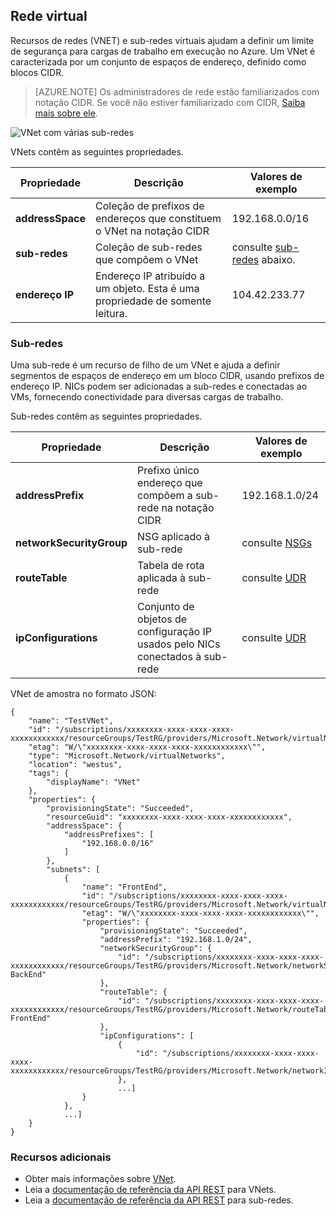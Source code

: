 ## <a name="virtual-network"></a>Rede virtual
Recursos de redes (VNET) e sub-redes virtuais ajudam a definir um limite de segurança para cargas de trabalho em execução no Azure. Um VNet é caracterizada por um conjunto de espaços de endereço, definido como blocos CIDR. 

>[AZURE.NOTE] Os administradores de rede estão familiarizados com notação CIDR. Se você não estiver familiarizado com CIDR, [Saiba mais sobre ele](http://whatismyipaddress.com/cidr).

![VNet com várias sub-redes](./media/resource-groups-networking/Figure4.png)

VNets contêm as seguintes propriedades.

|Propriedade|Descrição|Valores de exemplo|
|---|---|---|
|**addressSpace**|Coleção de prefixos de endereços que constituem o VNet na notação CIDR|192.168.0.0/16|
|**sub-redes**|Coleção de sub-redes que compõem o VNet|consulte [sub-redes](#Subnets) abaixo.|
|**endereço IP**|Endereço IP atribuído a um objeto. Esta é uma propriedade de somente leitura.|104.42.233.77|

### <a name="subnets"></a>Sub-redes
Uma sub-rede é um recurso de filho de um VNet e ajuda a definir segmentos de espaços de endereço em um bloco CIDR, usando prefixos de endereço IP. NICs podem ser adicionadas a sub-redes e conectadas ao VMs, fornecendo conectividade para diversas cargas de trabalho.

Sub-redes contêm as seguintes propriedades. 

|Propriedade|Descrição|Valores de exemplo|
|---|---|---|
|**addressPrefix**|Prefixo único endereço que compõem a sub-rede na notação CIDR|192.168.1.0/24|
|**networkSecurityGroup**|NSG aplicado à sub-rede|consulte [NSGs](#Network-Security-Group)|
|**routeTable**|Tabela de rota aplicada à sub-rede|consulte [UDR](#Route-table)|
|**ipConfigurations**|Conjunto de objetos de configuração IP usados pelo NICs conectados à sub-rede|consulte [UDR](#Route-table)|


VNet de amostra no formato JSON:

    {
        "name": "TestVNet",
        "id": "/subscriptions/xxxxxxxx-xxxx-xxxx-xxxx-xxxxxxxxxxxx/resourceGroups/TestRG/providers/Microsoft.Network/virtualNetworks/TestVNet",
        "etag": "W/\"xxxxxxxx-xxxx-xxxx-xxxx-xxxxxxxxxxxx\"",
        "type": "Microsoft.Network/virtualNetworks",
        "location": "westus",
        "tags": {
            "displayName": "VNet"
        },
        "properties": {
            "provisioningState": "Succeeded",
            "resourceGuid": "xxxxxxxx-xxxx-xxxx-xxxx-xxxxxxxxxxxx",
            "addressSpace": {
                "addressPrefixes": [
                    "192.168.0.0/16"
                ]
            },
            "subnets": [
                {
                    "name": "FrontEnd",
                    "id": "/subscriptions/xxxxxxxx-xxxx-xxxx-xxxx-xxxxxxxxxxxx/resourceGroups/TestRG/providers/Microsoft.Network/virtualNetworks/TestVNet/subnets/FrontEnd",
                    "etag": "W/\"xxxxxxxx-xxxx-xxxx-xxxx-xxxxxxxxxxxx\"",
                    "properties": {
                        "provisioningState": "Succeeded",
                        "addressPrefix": "192.168.1.0/24",
                        "networkSecurityGroup": {
                            "id": "/subscriptions/xxxxxxxx-xxxx-xxxx-xxxx-xxxxxxxxxxxx/resourceGroups/TestRG/providers/Microsoft.Network/networkSecurityGroups/NSG-BackEnd"
                        },
                        "routeTable": {
                            "id": "/subscriptions/xxxxxxxx-xxxx-xxxx-xxxx-xxxxxxxxxxxx/resourceGroups/TestRG/providers/Microsoft.Network/routeTables/UDR-FrontEnd"
                        },
                        "ipConfigurations": [
                            {
                                "id": "/subscriptions/xxxxxxxx-xxxx-xxxx-xxxx-xxxxxxxxxxxx/resourceGroups/TestRG/providers/Microsoft.Network/networkInterfaces/NICWEB1/ipConfigurations/ipconfig1"
                            },
                            ...]
                    }
                },
                ...]
        }
    }

### <a name="additional-resources"></a>Recursos adicionais

- Obter mais informações sobre [VNet](../articles/virtual-network/virtual-networks-overview.md).
- Leia a [documentação de referência da API REST](https://msdn.microsoft.com/library/azure/mt163650.aspx) para VNets.
- Leia a [documentação de referência da API REST](https://msdn.microsoft.com/library/azure/mt163618.aspx) para sub-redes.